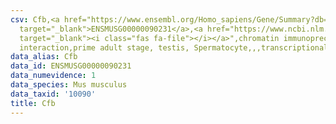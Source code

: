 ```yaml
---
csv: Cfb,<a href="https://www.ensembl.org/Homo_sapiens/Gene/Summary?db=core;g=ENSMUSG00000090231"
  target="_blank">ENSMUSG00000090231</a>,<a href="https://www.ncbi.nlm.nih.gov/pubmed/25450459"
  target="_blank"><i class="fas fa-file"></i></a>",chromatin immunoprecipitation assay,direct
  interaction,prime adult stage, testis, Spermatocyte,,,transcriptional regulation,
data_alias: Cfb
data_id: ENSMUSG00000090231
data_numevidence: 1
data_species: Mus musculus
data_taxid: '10090'
title: Cfb
---
```

